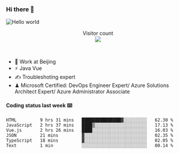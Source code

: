 ### Hi there 👋

<img src="https://raw.githubusercontent.com/sagar-viradiya/sagar-viradiya/master/resources/banner.png" alt="Hello world">
<p align="center"> 
  Visitor count<br/>
  <img src="https://profile-counter.glitch.me/youszoe/count.svg" />
</p>
<br/>

- 🍻 Work at Beijing 
- ⚡ Java Vue
- ✍️ Troubleshoting expert
- ♟  Microsoft Certified: DevOps Engineer Expert/ Azure Solutions Architect Expert/ Azure Administrator Associate

#### Coding status last week ⌨️

<!--START_SECTION:waka-->

```text
HTML         9 hrs 31 mins   ███████████████▓░░░░░░░░░   62.30 %
JavaScript   2 hrs 37 mins   ████▒░░░░░░░░░░░░░░░░░░░░   17.13 %
Vue.js       2 hrs 26 mins   ████░░░░░░░░░░░░░░░░░░░░░   16.03 %
JSON         21 mins         ▓░░░░░░░░░░░░░░░░░░░░░░░░   02.35 %
TypeScript   18 mins         ▓░░░░░░░░░░░░░░░░░░░░░░░░   02.05 %
Text         1 min           ░░░░░░░░░░░░░░░░░░░░░░░░░   00.14 %
```

<!--END_SECTION:waka-->

<br/>
<center><img src="http://ghchart.rshah.org/409ba5/yousazoe" alt="" /></center>



